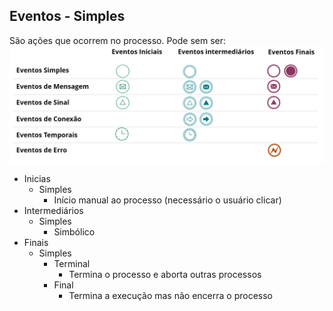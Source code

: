 ## Eventos - Simples
São ações que ocorrem no processo. 
Pode sem ser:
![Alt text](<../img/Pasted image 20240209103506.png>)
- Inicias
	- Simples
		- Início manual ao processo (necessário o usuário clicar)
- Intermediários
	- Simples
		- Simbólico
- Finais
	- Simples
		- Terminal
			- Termina o processo e aborta outras processos
		- Final
			- Termina a execução mas não encerra o processo